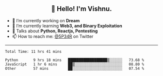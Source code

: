 <h2 align="center">👋 Hello! I'm Vishnu.</h2>


- 🔭 I’m currently working on **Dream**
- 🌱 I’m currently learning **Web3, and Binary Exploitation**
- 💬 Talks about **Python, Reactjs, Pentesting**
- 📫 How to reach me: [@5P34R](https://twitter.com/Vishnu27302693) on Twitter

---
<!--START_SECTION:waka-->

```text
Total Time: 11 hrs 41 mins

Python       9 hrs 18 mins   ██████████████████▒░░░░░░   73.68 %
JavaScript   1 hr 6 mins     ██▒░░░░░░░░░░░░░░░░░░░░░░   08.80 %
Other        57 mins         ██░░░░░░░░░░░░░░░░░░░░░░░   07.54 %
```

<!--END_SECTION:waka-->
